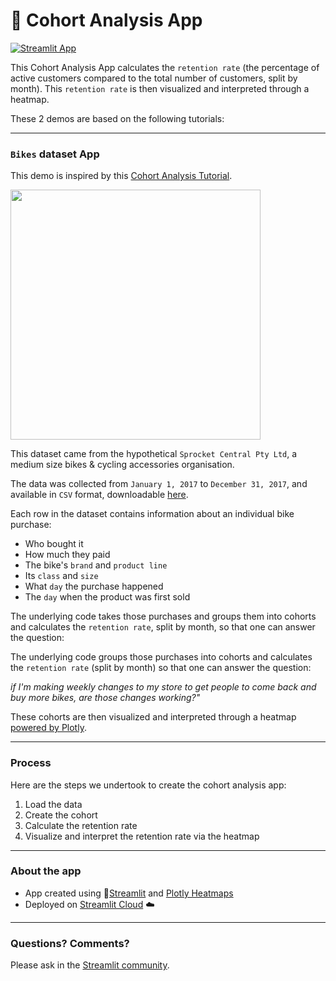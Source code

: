 
#  👥 Cohort Analysis App

[![Streamlit App](https://static.streamlit.io/badges/streamlit_badge_black_white.svg)](https://cohort.streamlitapp.com/)

This Cohort Analysis App calculates the `retention rate` (the percentage of active customers compared to the total number of customers, split by month). This `retention rate` is then visualized and interpreted through a heatmap.

These 	2 demos are based on the following tutorials:

---
### `Bikes` dataset App

This demo is inspired by this [Cohort Analysis Tutorial](https://github.com/maladeep/cohort-retention-rate-analysis-in-python).

<img src ="https://user-images.githubusercontent.com/27242399/174592747-596cb67e-029b-444f-aaeb-975382a4128c.png" width="400px"></img>

This dataset came from the hypothetical `Sprocket Central Pty Ltd`, a medium size bikes & cycling accessories organisation.

The data was collected from `January 1, 2017` to `December 31, 2017`, and available in `CSV` format, downloadable [here](https://www.kaggle.com/datasets/archit9406/customer-transaction-dataset).

Each row in the dataset contains information about an individual bike purchase:

- Who bought it
- How much they paid
- The bike's `brand` and `product line`
- Its `class` and `size`
- What `day` the purchase happened
- The `day` when the product was first sold

The underlying code takes those purchases and groups them into cohorts and calculates the `retention rate`, split by month, so that one can answer the question:

The underlying code groups those purchases into cohorts and calculates the `retention rate` (split by month) so that one can answer the question:

*if I'm making weekly changes to my store to get people to come back and buy more bikes, are those changes working?"*

These cohorts are then visualized and interpreted through a heatmap [powered by Plotly](https://plotly.com/python/).


---
### Process

Here are the steps we undertook to create the cohort analysis app:

1. Load the data 
2. Create the cohort 
3. Calculate the retention rate
4. Visualize and interpret the retention rate via the heatmap
 
---
### About the app

- App created using 🎈[Streamlit](https://streamlit.io/) and [Plotly Heatmaps](https://plotly.com/python/heatmaps/)
- Deployed on [Streamlit Cloud](https://streamlit.io/cloud) ☁️
---

### Questions? Comments?

Please ask in the [Streamlit community](https://discuss.streamlit.io).
